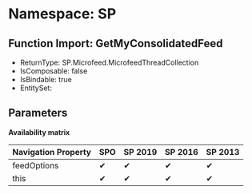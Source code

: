 # Namespace: SP

## Function Import: GetMyConsolidatedFeed

- ReturnType: SP.Microfeed.MicrofeedThreadCollection
- IsComposable: false
- IsBindable: true
- EntitySet: 

## Parameters

**Availability matrix**

Navigation Property | SPO | SP 2019 | SP 2016 | SP 2013
----------|-----|---------|---------|--------
feedOptions | ✔ | ✔ | ✔ | ✔
this | ✔ | ✔ | ✔ | ✔
